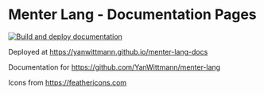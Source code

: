 # Menter Lang - Documentation Pages

[![Build and deploy documentation](https://github.com/YanWittmann/menter-lang-docs/actions/workflows/static.yml/badge.svg)](https://github.com/YanWittmann/menter-lang-docs/actions/workflows/static.yml)

Deployed at https://yanwittmann.github.io/menter-lang-docs

Documentation for https://github.com/YanWittmann/menter-lang

Icons from https://feathericons.com

